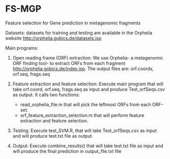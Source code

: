 # FS-MGP
Feature selection for Gene prediction in metagenomic fragments

Datasets: 
datasets for training and testing are available in the Orphelia website http://orphelia.gobics.de/datasets.jsp

Main programs:

1. Open reading frame (ORF) extraction: We use Orphelia- a metagenomic ORF finding tool- to extract ORFs from each fragment http://orphelia.gobics.de/index.jsp. The output files are: orf.coords, orf.seq, frags.seq

2. Feature extraction and feature selection: 
Execute  main program that will take orf.coord, orf.seq, frags.seq as input and produce   Test_orfSeqs.csv as output.  It calls two functions:
    - read_orphelia_file.m that will pick the leftmost ORFs from each ORF-set.
    - orf_feature_extraction_selection.m that will perform feature extraction and feature selection.

3. Testing:
Execute test_SVM.R, that will take Test_orfSeqs.csv as input and will produce test.txt file as output.

4. Output:
Execute combine_results() that will take  test.txt file as input and will produce the final prediction in
output_file.txt file





